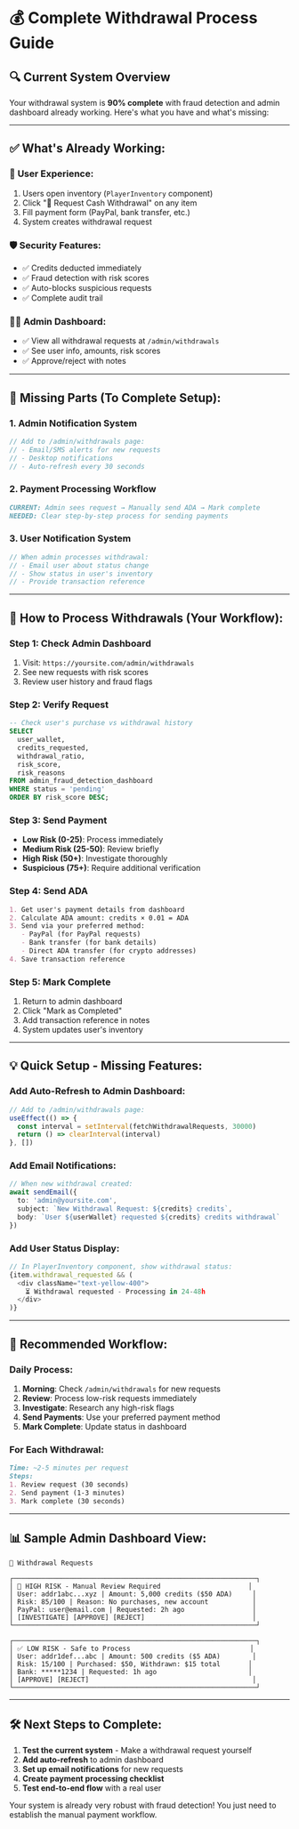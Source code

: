 # 💰 Complete Withdrawal Process Guide

## 🔍 **Current System Overview**

Your withdrawal system is **90% complete** with fraud detection and admin dashboard already working. Here's what you have and what's missing:

---

## ✅ **What's Already Working:**

### 📱 **User Experience:**
1. Users open inventory (`PlayerInventory` component)
2. Click "💸 Request Cash Withdrawal" on any item
3. Fill payment form (PayPal, bank transfer, etc.)
4. System creates withdrawal request

### 🛡️ **Security Features:**
- ✅ Credits deducted immediately 
- ✅ Fraud detection with risk scores
- ✅ Auto-blocks suspicious requests
- ✅ Complete audit trail

### 👨‍💼 **Admin Dashboard:**
- ✅ View all withdrawal requests at `/admin/withdrawals`
- ✅ See user info, amounts, risk scores
- ✅ Approve/reject with notes

---

## 🚨 **Missing Parts (To Complete Setup):**

### 1. **Admin Notification System**
```typescript
// Add to /admin/withdrawals page:
// - Email/SMS alerts for new requests
// - Desktop notifications
// - Auto-refresh every 30 seconds
```

### 2. **Payment Processing Workflow**
```markdown
CURRENT: Admin sees request → Manually send ADA → Mark complete
NEEDED: Clear step-by-step process for sending payments
```

### 3. **User Notification System**
```typescript
// When admin processes withdrawal:
// - Email user about status change
// - Show status in user's inventory
// - Provide transaction reference
```

---

## 🏦 **How to Process Withdrawals (Your Workflow):**

### **Step 1: Check Admin Dashboard**
1. Visit: `https://yoursite.com/admin/withdrawals`
2. See new requests with risk scores
3. Review user history and fraud flags

### **Step 2: Verify Request** 
```sql
-- Check user's purchase vs withdrawal history
SELECT 
  user_wallet,
  credits_requested,
  withdrawal_ratio,
  risk_score,
  risk_reasons
FROM admin_fraud_detection_dashboard 
WHERE status = 'pending'
ORDER BY risk_score DESC;
```

### **Step 3: Send Payment**
- **Low Risk (0-25)**: Process immediately
- **Medium Risk (25-50)**: Review briefly  
- **High Risk (50+)**: Investigate thoroughly
- **Suspicious (75+)**: Require additional verification

### **Step 4: Send ADA**
```markdown
1. Get user's payment details from dashboard
2. Calculate ADA amount: credits × 0.01 = ADA
3. Send via your preferred method:
   - PayPal (for PayPal requests)
   - Bank transfer (for bank details)
   - Direct ADA transfer (for crypto addresses)
4. Save transaction reference
```

### **Step 5: Mark Complete**
1. Return to admin dashboard
2. Click "Mark as Completed"
3. Add transaction reference in notes
4. System updates user's inventory

---

## 💡 **Quick Setup - Missing Features:**

### **Add Auto-Refresh to Admin Dashboard:**
```javascript
// Add to /admin/withdrawals page:
useEffect(() => {
  const interval = setInterval(fetchWithdrawalRequests, 30000)
  return () => clearInterval(interval)
}, [])
```

### **Add Email Notifications:**
```typescript
// When new withdrawal created:
await sendEmail({
  to: 'admin@yoursite.com',
  subject: `New Withdrawal Request: ${credits} credits`,
  body: `User ${userWallet} requested ${credits} credits withdrawal`
})
```

### **Add User Status Display:**
```typescript
// In PlayerInventory component, show withdrawal status:
{item.withdrawal_requested && (
  <div className="text-yellow-400">
    ⏳ Withdrawal requested - Processing in 24-48h
  </div>
)}
```

---

## 🎯 **Recommended Workflow:**

### **Daily Process:**
1. **Morning**: Check `/admin/withdrawals` for new requests
2. **Review**: Process low-risk requests immediately  
3. **Investigate**: Research any high-risk flags
4. **Send Payments**: Use your preferred payment method
5. **Mark Complete**: Update status in dashboard

### **For Each Withdrawal:**
```markdown
Time: ~2-5 minutes per request
Steps:
1. Review request (30 seconds)
2. Send payment (1-3 minutes) 
3. Mark complete (30 seconds)
```

---

## 📊 **Sample Admin Dashboard View:**

```
💸 Withdrawal Requests

┌─────────────────────────────────────────────────────────────┐
│ 🚨 HIGH RISK - Manual Review Required                      │
│ User: addr1abc...xyz | Amount: 5,000 credits ($50 ADA)     │
│ Risk: 85/100 | Reason: No purchases, new account           │
│ PayPal: user@email.com | Requested: 2h ago                 │
│ [INVESTIGATE] [APPROVE] [REJECT]                           │
└─────────────────────────────────────────────────────────────┘

┌─────────────────────────────────────────────────────────────┐
│ ✅ LOW RISK - Safe to Process                              │
│ User: addr1def...abc | Amount: 500 credits ($5 ADA)        │
│ Risk: 15/100 | Purchased: $50, Withdrawn: $15 total       │
│ Bank: *****1234 | Requested: 1h ago                       │
│ [APPROVE] [REJECT]                                         │
└─────────────────────────────────────────────────────────────┘
```

---

## 🛠️ **Next Steps to Complete:**

1. **Test the current system** - Make a withdrawal request yourself
2. **Add auto-refresh** to admin dashboard  
3. **Set up email notifications** for new requests
4. **Create payment processing checklist**
5. **Test end-to-end flow** with a real user

Your system is already very robust with fraud detection! You just need to establish the manual payment workflow.
